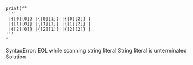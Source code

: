     print(f"
     '''
     |{[0][0]} |{[0][1]} |{[0][2]} |
     |{[1][0]} |{[1][1]} |{[1][2]} |
     |{[2][0]} |{[2][1]} |{[2][2]} |
    ''' 
    "
SyntaxError: EOL while scanning string literal
String literal is unterminated
Solution
